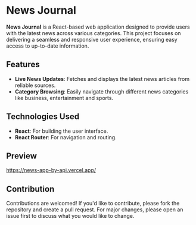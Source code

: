 # News Journal

**News Journal** is a React-based web application designed to provide users with the latest news across various categories. This project focuses on delivering a seamless and responsive user experience, ensuring easy access to up-to-date information.

## Features

- **Live News Updates**: Fetches and displays the latest news articles from reliable sources.
- **Category Browsing**: Easily navigate through different news categories like business, entertainment and sports.

## Technologies Used

- **React**: For building the user interface.
- **React Router**: For navigation and routing.

## Preview 
https://news-app-by-api.vercel.app/

## Contribution

Contributions are welcomed! If you'd like to contribute, please fork the repository and create a pull request. For major changes, please open an issue first to discuss what you would like to change.
